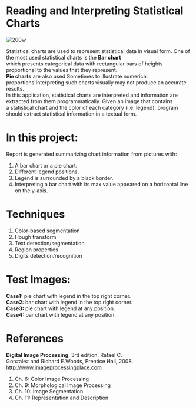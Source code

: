 # Reading and Interpreting Statistical Charts 
![200w](https://user-images.githubusercontent.com/53131422/132902218-64a1f245-84d8-4320-b868-bb83291b3a6d.gif)

Statistical charts are used to represent statistical data in visual form. One of the most used statistical charts is the **Bar chart**  
which presents categorical data with rectangular bars of heights proportional to the values that they represent.  
**Pie charts** are also used Sometimes to illustrate numerical proportions.Interpreting such charts visually may not produce an accurate results.  
In this application, statistical charts are interpreted and information are extracted  from them programmatically. Given an image that contains  
a statistical chart and the color of each category (i.e. legend), program should extract statistical information in a textual form.
# In this project:
Report is generated summarizing chart information from pictures with:
1.	A bar chart or a pie chart.
2.	Different legend positions.
3.	Legend is surrounded by a black border.
4.	Interpreting a bar chart with its max value appeared on a horizontal line on the y-axis.
# Techniques
1.	Color-based segmentation
2.	Hough transform
3.	Text detection/segmentation 
4.	Region properties
5.	Digits detection/recognition
# Test Images:
**Case1:** pie chart with legend in the top right corner.  
**Case2:** bar chart with legend in the top right corner.  
**Case3:** pie chart with legend at any position.  
**Case4:** bar chart with legend at any position.
# References
**Digital Image Processing**, 3rd edition, Rafael C.  
Gonzalez and Richard E.Woods, Prentice Hall, 2008.  http://www.imageprocessingplace.com
1.	Ch. 6: Color Image Processing
2.	Ch. 9:  Morphological Image Processing
3.	Ch. 10: Image Segmentation
4.	Ch. 11: Representation and Description












